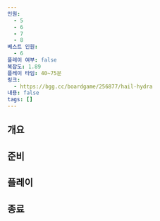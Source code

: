 ```yaml
---
인원:
  - 5
  - 6
  - 7
  - 8
베스트 인원:
  - 6
플레이 여부: false
복잡도: 1.89
플레이 타임: 40~75분
링크:
  - https://bgg.cc/boardgame/256877/hail-hydra
내용: false
tags: []
---
```

## 개요
## 준비
## 플레이
## 종료